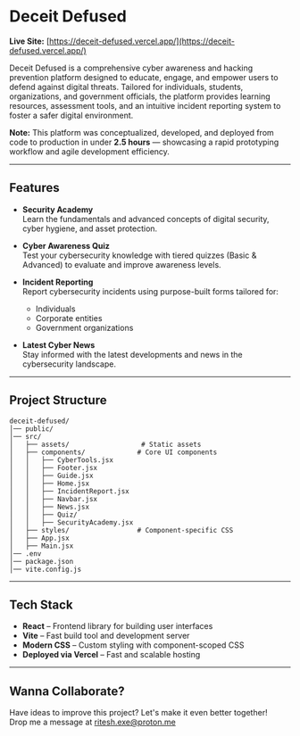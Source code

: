 # Deceit Defused

**Live Site:** [https://deceit-defused.vercel.app/](https://deceit-defused.vercel.app/)

Deceit Defused is a comprehensive cyber awareness and hacking prevention platform designed to educate, engage, and empower users to defend against digital threats. Tailored for individuals, students, organizations, and government officials, the platform provides learning resources, assessment tools, and an intuitive incident reporting system to foster a safer digital environment.

**Note:** This platform was conceptualized, developed, and deployed from code to production in under **2.5 hours** — showcasing a rapid prototyping workflow and agile development efficiency.

---

##  Features

- **Security Academy**  
  Learn the fundamentals and advanced concepts of digital security, cyber hygiene, and asset protection.

- **Cyber Awareness Quiz**  
  Test your cybersecurity knowledge with tiered quizzes (Basic & Advanced) to evaluate and improve awareness levels.

- **Incident Reporting**  
  Report cybersecurity incidents using purpose-built forms tailored for:
  - Individuals
  - Corporate entities
  - Government organizations

- **Latest Cyber News**  
  Stay informed with the latest developments and news in the cybersecurity landscape.

---

##  Project Structure

```
deceit-defused/
│── public/
│── src/
│   ├── assets/                  # Static assets
│   ├── components/             # Core UI components
│   │   ├── CyberTools.jsx
│   │   ├── Footer.jsx
│   │   ├── Guide.jsx
│   │   ├── Home.jsx
│   │   ├── IncidentReport.jsx
│   │   ├── Navbar.jsx
│   │   ├── News.jsx
│   │   ├── Quiz/
│   │   ├── SecurityAcademy.jsx
│   ├── styles/                 # Component-specific CSS
│   ├── App.jsx
│   ├── Main.jsx
│── .env
│── package.json
│── vite.config.js
```

---

##  Tech Stack

- **React** – Frontend library for building user interfaces
- **Vite** – Fast build tool and development server
- **Modern CSS** – Custom styling with component-scoped CSS
- **Deployed via Vercel** – Fast and scalable hosting

---

## Wanna Collaborate?
Have ideas to improve this project? Let's make it even better together!     
Drop me a message at ritesh.exe@proton.me 


